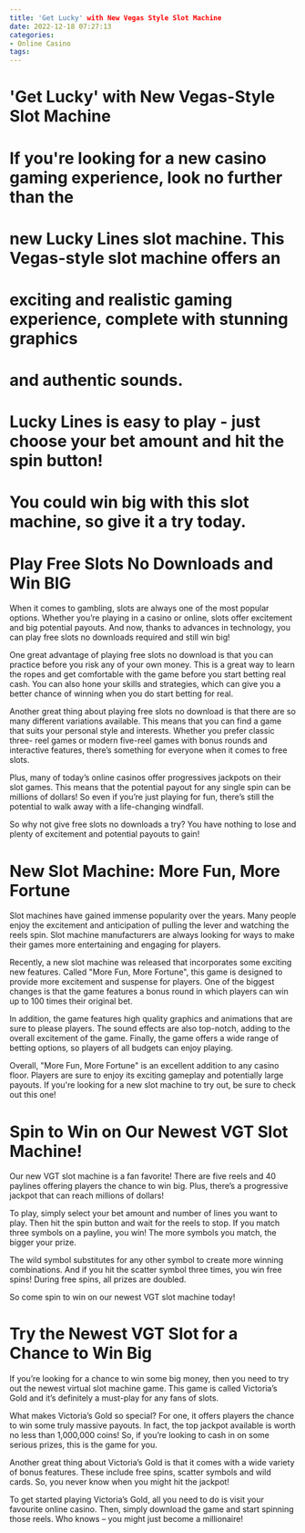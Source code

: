 ```yaml
---
title: 'Get Lucky' with New Vegas Style Slot Machine
date: 2022-12-18 07:27:13
categories:
- Online Casino
tags:
---
```



#  'Get Lucky' with New Vegas-Style Slot Machine

#

# If you're looking for a new casino gaming experience, look no further than the

# new Lucky Lines slot machine. This Vegas-style slot machine offers an

# exciting and realistic gaming experience, complete with stunning graphics

# and authentic sounds.

#

# Lucky Lines is easy to play - just choose your bet amount and hit the spin button!

# You could win big with this slot machine, so give it a try today.

#  Play Free Slots No Downloads and Win BIG

When it comes to gambling, slots are always one of the most popular options. Whether you’re playing in a casino or online, slots offer excitement and big potential payouts. And now, thanks to advances in technology, you can play free slots no downloads required and still win big!

One great advantage of playing free slots no download is that you can practice before you risk any of your own money. This is a great way to learn the ropes and get comfortable with the game before you start betting real cash. You can also hone your skills and strategies, which can give you a better chance of winning when you do start betting for real.

Another great thing about playing free slots no download is that there are so many different variations available. This means that you can find a game that suits your personal style and interests. Whether you prefer classic three- reel games or modern five-reel games with bonus rounds and interactive features, there’s something for everyone when it comes to free slots.

Plus, many of today’s online casinos offer progressives jackpots on their slot games. This means that the potential payout for any single spin can be millions of dollars! So even if you’re just playing for fun, there’s still the potential to walk away with a life-changing windfall.

So why not give free slots no downloads a try? You have nothing to lose and plenty of excitement and potential payouts to gain!

#  New Slot Machine: More Fun, More Fortune

Slot machines have gained immense popularity over the years. Many people enjoy the excitement and anticipation of pulling the lever and watching the reels spin. Slot machine manufacturers are always looking for ways to make their games more entertaining and engaging for players.

Recently, a new slot machine was released that incorporates some exciting new features. Called "More Fun, More Fortune", this game is designed to provide more excitement and suspense for players. One of the biggest changes is that the game features a bonus round in which players can win up to 100 times their original bet.

In addition, the game features high quality graphics and animations that are sure to please players. The sound effects are also top-notch, adding to the overall excitement of the game. Finally, the game offers a wide range of betting options, so players of all budgets can enjoy playing.

Overall, "More Fun, More Fortune" is an excellent addition to any casino floor. Players are sure to enjoy its exciting gameplay and potentially large payouts. If you're looking for a new slot machine to try out, be sure to check out this one!

#  Spin to Win on Our Newest VGT Slot Machine!

Our new VGT slot machine is a fan favorite! There are five reels and 40 paylines offering players the chance to win big. Plus, there’s a progressive jackpot that can reach millions of dollars!

To play, simply select your bet amount and number of lines you want to play. Then hit the spin button and wait for the reels to stop. If you match three symbols on a payline, you win! The more symbols you match, the bigger your prize.

The wild symbol substitutes for any other symbol to create more winning combinations. And if you hit the scatter symbol three times, you win free spins! During free spins, all prizes are doubled.

So come spin to win on our newest VGT slot machine today!

#  Try the Newest VGT Slot for a Chance to Win Big

If you’re looking for a chance to win some big money, then you need to try out the newest virtual slot machine game. This game is called Victoria’s Gold and it’s definitely a must-play for any fans of slots.

What makes Victoria’s Gold so special? For one, it offers players the chance to win some truly massive payouts. In fact, the top jackpot available is worth no less than 1,000,000 coins! So, if you’re looking to cash in on some serious prizes, this is the game for you.

Another great thing about Victoria’s Gold is that it comes with a wide variety of bonus features. These include free spins, scatter symbols and wild cards. So, you never know when you might hit the jackpot!

To get started playing Victoria’s Gold, all you need to do is visit your favourite online casino. Then, simply download the game and start spinning those reels. Who knows – you might just become a millionaire!
